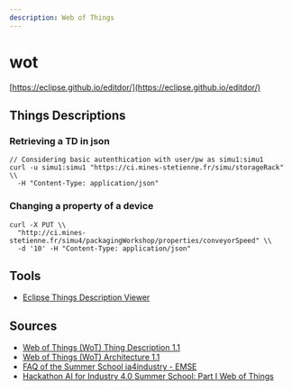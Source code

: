 ```yaml
---
description: Web of Things
---
```


# wot

[https://eclipse.github.io/editdor/](https://eclipse.github.io/editdor/)

## Things Descriptions

### Retrieving a TD in json

```
// Considering basic autenthication with user/pw as simu1:simu1
curl -u simu1:simu1 "https://ci.mines-stetienne.fr/simu/storageRack" \\
  -H "Content-Type: application/json"
```

### Changing a property of a device

```
curl -X PUT \\
  "http://ci.mines-stetienne.fr/simu4/packagingWorkshop/properties/conveyorSpeed" \\
  -d '10' -H "Content-Type: application/json"
```

## Tools

* [Eclipse Things Description Viewer](https://eclipse.github.io/editdor/)

## Sources

* [Web of Things (WoT) Thing Description 1.1](https://www.w3.org/TR/wot-thing-description11/)
* [Web of Things (WoT) Architecture 1.1](https://www.w3.org/TR/wot-architecture/)
* [FAQ of the Summer School ia4industry - EMSE](https://gitlab.emse.fr/ai4industry/hackathon/-/wikis/frequently-asked-questions-\(FAQ\))
* [Hackathon AI for Industry 4.0 Summer School: Part I Web of Things](https://gitlab.emse.fr/ai4industry/hackathon/-/wikis/wot\_steps)

